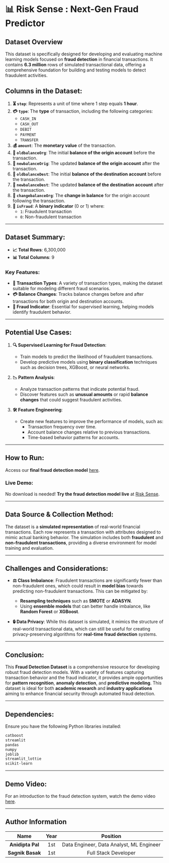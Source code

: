 # 📊 **Risk Sense : Next-Gen Fraud Predictor**

## **Dataset Overview**
This dataset is specifically designed for developing and evaluating machine learning models focused on **fraud detection** in financial transactions. It contains **6.3 million** rows of simulated transactional data, offering a comprehensive foundation for building and testing models to detect fraudulent activities.

## **Columns in the Dataset:**

1. **⏳ `step`**: Represents a unit of time where 1 step equals **1 hour**.
2. **💳 `type`**: The **type** of transaction, including the following categories:
   - `CASH_IN`
   - `CASH_OUT`
   - `DEBIT`
   - `PAYMENT`
   - `TRANSFER`
3. **💰 `amount`**: The **monetary value** of the transaction.
4. **🏦 `oldbalanceOrg`**: The initial **balance of the origin account** before the transaction.
5. **🏦 `newbalanceOrig`**: The updated **balance of the origin account** after the transaction.
6. **🏦 `oldbalanceDest`**: The initial **balance of the destination account** before the transaction.
7. **🏦 `newbalanceDest`**: The updated **balance of the destination account** after the transaction.
8. **🔄 `changebalanceOrg`**: The **change in balance** for the origin account following the transaction.
9. **🚨 `isFraud`**: A **binary indicator** (0 or 1) where:
   - `1`: Fraudulent transaction
   - `0`: Non-fraudulent transaction

---

## **Dataset Summary:**

- **📈 Total Rows**: 6,300,000
- **📊 Total Columns**: 9

### **Key Features:**
- **🔢 Transaction Types**: A variety of transaction types, making the dataset suitable for modeling different fraud scenarios.
- **💳 Balance Changes**: Tracks balance changes before and after transactions for both origin and destination accounts.
- **🚨 Fraud Indicator**: Essential for supervised learning, helping models identify fraudulent behavior.

---

## **Potential Use Cases:**

1. **🔍 Supervised Learning for Fraud Detection**: 
   - Train models to predict the likelihood of fraudulent transactions.
   - Develop predictive models using **binary classification** techniques such as decision trees, XGBoost, or neural networks.

2. **📉 Pattern Analysis**: 
   - Analyze transaction patterns that indicate potential fraud.
   - Discover features such as **unusual amounts** or rapid **balance changes** that could suggest fraudulent activities.

3. **🛠️ Feature Engineering**: 
   - Create new features to improve the performance of models, such as:
     - Transaction frequency over time.
     - Account balance changes relative to previous transactions.
     - Time-based behavior patterns for accounts.

---

## **How to Run:**

Access our **final fraud detection model** [here](https://drive.google.com/file/d/1P2HRWjud5vZ3E5PRUhqvywu9UHo8xttO/view?usp=sharing).

### **Live Demo**: 
No download is needed! **Try the fraud detection model live** at [Risk Sense](https://risksense.streamlit.app/).

---

## **Data Source & Collection Method:**

The dataset is a **simulated representation** of real-world financial transactions. Each row represents a transaction with attributes designed to mimic actual banking behavior. The simulation includes both **fraudulent** and **non-fraudulent transactions**, providing a diverse environment for model training and evaluation.

---

## **Challenges and Considerations:**

- **⚖️ Class Imbalance**: 
  Fraudulent transactions are significantly fewer than non-fraudulent ones, which could result in **model bias** towards predicting non-fraudulent transactions. This can be mitigated by:
  - **Resampling techniques** such as **SMOTE** or **ADASYN**.
  - Using **ensemble models** that can better handle imbalance, like **Random Forest** or **XGBoost**.

- **🔒 Data Privacy**: 
  While this dataset is simulated, it mimics the structure of real-world transactional data, which can still be useful for creating privacy-preserving algorithms for **real-time fraud detection** systems.

---

## **Conclusion:**

This **Fraud Detection Dataset** is a comprehensive resource for developing robust fraud detection models. With a variety of features capturing transaction behavior and the fraud indicator, it provides ample opportunities for **pattern recognition**, **anomaly detection**, and **predictive modeling**. This dataset is ideal for both **academic research** and **industry applications** aiming to enhance financial security through automated fraud detection.

---

## **Dependencies:**

Ensure you have the following Python libraries installed:

```bash
catboost
streamlit
pandas
numpy
joblib
streamlit_lottie
scikit-learn
```

---

## **Demo Video**: 
For an introduction to the fraud detection system, watch the demo video [here](https://youtu.be/qHkBchgEdTg?si=mCmb0Dm8TBo88reV).

---

## **Author Information**

| **Name** | **Year** | **Position** |
|:---:|:---:|:---:|
| **Anidipta Pal** | 1st | Data Engineer, Data Analyst, ML Engineer |
| **Sagnik Basak** | 1st | Full Stack Developer |
